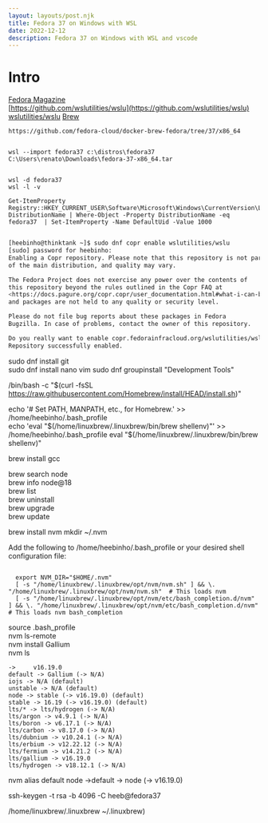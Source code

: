 ```yaml
---
layout: layouts/post.njk
title: Fedora 37 on Windows with WSL
date: 2022-12-12
description: Fedora 37 on Windows with WSL and vscode
---  
```

# Intro   
[Fedora Magazine](https://fedoramagazine.org/wsl-fedora-33/)  
[https://github.com/wslutilities/wslu](https://github.com/wslutilities/wslu)  
[wslutilities/wslu](https://copr.fedorainfracloud.org/coprs/wslutilities/wslu/)
[Brew](https://fedoramagazine.org/using-homebrew-package-manager-on-fedora-linux/)




```
https://github.com/fedora-cloud/docker-brew-fedora/tree/37/x86_64


wsl --import fedora37 c:\distros\fedora37 C:\Users\renato\Downloads\fedora-37-x86_64.tar


wsl -d fedora37
wsl -l -v

Get-ItemProperty Registry::HKEY_CURRENT_USER\Software\Microsoft\Windows\CurrentVersion\Lxss\*\ DistributionName | Where-Object -Property DistributionName -eq fedora37  | Set-ItemProperty -Name DefaultUid -Value 1000
```



```bash

[heebinho@thinktank ~]$ sudo dnf copr enable wslutilities/wslu
[sudo] password for heebinho:
Enabling a Copr repository. Please note that this repository is not part
of the main distribution, and quality may vary.

The Fedora Project does not exercise any power over the contents of
this repository beyond the rules outlined in the Copr FAQ at
<https://docs.pagure.org/copr.copr/user_documentation.html#what-i-can-build-in-copr>,
and packages are not held to any quality or security level.

Please do not file bug reports about these packages in Fedora
Bugzilla. In case of problems, contact the owner of this repository.

Do you really want to enable copr.fedorainfracloud.org/wslutilities/wslu? [y/N]: y
Repository successfully enabled.

```


sudo dnf install git  
sudo dnf install nano vim 
sudo dnf groupinstall "Development Tools"  

/bin/bash -c "$(curl -fsSL https://raw.githubusercontent.com/Homebrew/install/HEAD/install.sh)"  

echo '# Set PATH, MANPATH, etc., for Homebrew.' >> /home/heebinho/.bash_profile  
echo 'eval "$(/home/linuxbrew/.linuxbrew/bin/brew shellenv)"' >> /home/heebinho/.bash_profile  
eval "$(/home/linuxbrew/.linuxbrew/bin/brew shellenv)"  

brew install gcc  

brew search node  
brew info node@18  
brew list  
brew uninstall <formula>  
brew upgrade <formula>  
brew update  


brew install nvm 
mkdir ~/.nvm  

Add the following to /home/heebinho/.bash_profile or your desired shell configuration file:  
```

  export NVM_DIR="$HOME/.nvm"
  [ -s "/home/linuxbrew/.linuxbrew/opt/nvm/nvm.sh" ] && \. "/home/linuxbrew/.linuxbrew/opt/nvm/nvm.sh"  # This loads nvm
  [ -s "/home/linuxbrew/.linuxbrew/opt/nvm/etc/bash_completion.d/nvm" ] && \. "/home/linuxbrew/.linuxbrew/opt/nvm/etc/bash_completion.d/nvm"  # This loads nvm bash_completion
```

source .bash_profile  
nvm ls-remote  
nvm install Gallium  
nvm ls  
```
->     v16.19.0
default -> Gallium (-> N/A)
iojs -> N/A (default)
unstable -> N/A (default)
node -> stable (-> v16.19.0) (default)
stable -> 16.19 (-> v16.19.0) (default)
lts/* -> lts/hydrogen (-> N/A)
lts/argon -> v4.9.1 (-> N/A)
lts/boron -> v6.17.1 (-> N/A)
lts/carbon -> v8.17.0 (-> N/A)
lts/dubnium -> v10.24.1 (-> N/A)
lts/erbium -> v12.22.12 (-> N/A)
lts/fermium -> v14.21.2 (-> N/A)
lts/gallium -> v16.19.0
lts/hydrogen -> v18.12.1 (-> N/A)
```


nvm alias default node
->default -> node (-> v16.19.0)


ssh-keygen -t rsa -b 4096 -C heeb@fedora37


/home/linuxbrew/.linuxbrew 
~/.linuxbrew)

